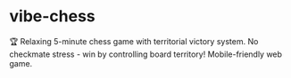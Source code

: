 # vibe-chess
🏆 Relaxing 5-minute chess game with territorial victory system. No checkmate stress - win by controlling board territory! Mobile-friendly web game.

